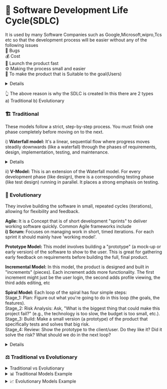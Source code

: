 # 🧩 Software Development Life Cycle(SDLC)
It is used by many Software Companies such as Google,Microsoft,wipro,Tcs etc so that the development process will be easier without any of the following issues  
🐞 Bugs  
💰 Cost  
🚀 Launch the product fast  
⚙️ Making the process small and easier  
🎯 To make the product that is Suitable to the goal(Users)  
   <details>
      ![SDLC Diagram](https://github.com/LikhithAvinash/Computer_Science_Notes/blob/master/Software_Engineering/assets/SDLC.png)
    </details>
    
👆 The above reason is why the SDLC is created
In this there are 2 types  
a) Traditional b) Evolutionary 

### 🏗️ Traditional ###
These models follow a strict, step-by-step process. You must finish one phase completely before moving on to the next.  

i) **Waterfall model:** It's a linear, sequential flow where progress moves steadily downwards (like a waterfall) through the phases of requirements, design, implementation, testing, and maintenance.  
<details>![Waterfall](https://github.com/LikhithAvinash/Computer_Science_Notes/blob/master/Software_Engineering/assets/waterfall.png)</details>

ii) **V-Model:** This is an extension of the Waterfall model. For every development phase (like design), there is a corresponding testing phase (like test design) running in parallel. It places a strong emphasis on testing.  

### 🔁 Evolutionary
They involve building the software in small, repeated cycles (iterations), allowing for flexibility and feedback.

**Agile:** It is a Concept that is of short development "sprints" to deliver working software quickly. Common Agile frameworks include  
    **i) Scrum:** Focuses on managing work in short, timed iterations. For each sprint it should mainly have 'working model'.

**Prototype Model:** This model involves building a "prototype" (a mock-up or early version) of the software to show to the user. This is great for gathering early feedback on requirements before building the full, final product.

**Incremental Model:** In this model, the product is designed and built in "increments" (pieces). Each increment adds more functionality. The first increment might just be the user login, the second adds profile viewing, the third adds editing, etc

**Spiral Model:** Each loop of the spiral has four simple steps:  
    Stage_1: Plan: Figure out what you're going to do in this loop (the goals, the features).  
    Stage_2: Risk Analysis: Ask, "What is the biggest thing that could make this project fail?" (e.g., the technology is too slow, the budget is too small, etc.).  
    Stage_3: Build: Make a small version (a prototype) of the product that specifically tests and solves that big risk.  
    Stage_4: Review: Show the prototype to the client/user. Do they like it? Did it solve the risk? What should we do in the next loop? 
    
   <details>![Spiral Model](https://github.com/LikhithAvinash/Computer_Science_Notes/blob/master/Software_Engineering/assets/spiral.png)</details>

### ⚖️ Traditional vs Evolutionary
<details>
   <summary>Traditional vs Evolutionary</summary>
   <img width="675" height="899" alt="Traditional vs Evolutionary" src="https://github.com/user-attachments/assets/cd2fcf0a-1f24-4f4c-9b80-b1491d7ba11c" />
</details>

<details>
  <summary>📊 Traditional Models Example</summary>
  <img 
    src="https://github.com/LikhithAvinash/Computer_Science_Notes/blob/master/Software_Engineering/assets/traditional.png?raw=true" 
    alt="Traditional vs Evolutionary Models" 
    width="675" 
    height="899" 
  />
</details>

<details>
  <summary>📈 Evolutionary Models Example</summary>
  <img 
    src="https://github.com/LikhithAvinash/Computer_Science_Notes/blob/master/Software_Engineering/assets/Evolutionary.png?raw=true" 
    alt="Evolutionary Models" 
    width="675" 
    height="899" 
  />
</details>










